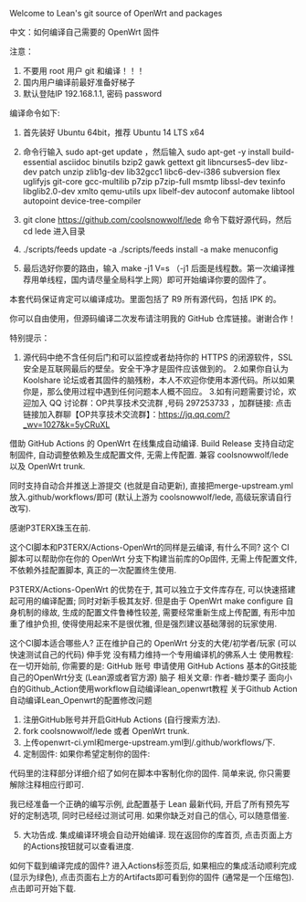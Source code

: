 Welcome to Lean's  git source of OpenWrt and packages

中文：如何编译自己需要的 OpenWrt 固件

注意：
1. 不要用 root 用户 git 和编译！！！
2. 国内用户编译前最好准备好梯子
3. 默认登陆IP 192.168.1.1, 密码 password

编译命令如下:

1. 首先装好 Ubuntu 64bit，推荐  Ubuntu  14 LTS x64

2. 命令行输入 sudo apt-get update ，然后输入
sudo apt-get -y install build-essential asciidoc binutils bzip2 gawk gettext git libncurses5-dev libz-dev patch unzip zlib1g-dev lib32gcc1 libc6-dev-i386 subversion flex uglifyjs git-core gcc-multilib p7zip p7zip-full msmtp libssl-dev texinfo libglib2.0-dev xmlto qemu-utils upx libelf-dev autoconf automake libtool autopoint device-tree-compiler

3. git clone https://github.com/coolsnowwolf/lede 命令下载好源代码，然后 cd lede 进入目录

4. ./scripts/feeds update -a 
   ./scripts/feeds install -a
   make menuconfig 

5. 最后选好你要的路由，输入 make -j1 V=s （-j1 后面是线程数。第一次编译推荐用单线程，国内请尽量全局科学上网）即可开始编译你要的固件了。

本套代码保证肯定可以编译成功。里面包括了 R9 所有源代码，包括 IPK 的。

你可以自由使用，但源码编译二次发布请注明我的 GitHub 仓库链接。谢谢合作！

特别提示：
1. 源代码中绝不含任何后门和可以监控或者劫持你的 HTTPS 的闭源软件，SSL 安全是互联网最后的壁垒。安全干净才是固件应该做到的。
2.如果你自认为 Koolshare 论坛或者其固件的脑残粉，本人不欢迎你使用本源代码。所以如果你是，那么使用过程中遇到任何问题本人概不回应。
3.如有问题需要讨论，欢迎加入 QQ 讨论群：OP共享技术交流群 ,号码 297253733 ，加群链接: 点击链接加入群聊【OP共享技术交流群】：https://jq.qq.com/?_wv=1027&k=5yCRuXL






借助 GitHub Actions 的 OpenWrt 在线集成自动编译.
Build Release
支持自动定制固件, 自动调整依赖及生成配置文件, 无需上传配置. 兼容 coolsnowwolf/lede 以及 OpenWrt trunk.

同时支持自动合并推送上游提交 (也就是自动更新), 直接把merge-upstream.yml放入.github/workflows/即可 (默认上游为 coolsnowwolf/lede, 高级玩家请自行改写).

感谢P3TERX珠玉在前.

这个CI脚本和P3TERX/Actions-OpenWrt的同样是云编译, 有什么不同?
这个 CI 脚本可以帮助你在你的 OpenWrt 分支下构建当前库的Op固件, 无需上传配置文件, 不依赖外挂配置脚本, 真正的一次配置终生使用.

P3TERX/Actions-OpenWrt 的优势在于, 其可以独立于文件库存在, 可以快速搭建起可用的编译配置; 同时对新手极其友好. 但是由于 OpenWrt make configure 自身机制的缘故, 生成的配置文件鲁棒性较差, 需要经常重新生成上传配置, 有形中加重了维护负担, 使得使用起来不是很优雅, 但是强烈建议基础薄弱的玩家使用.

这个CI脚本适合哪些人?
正在维护自己的 OpenWrt 分支的大佬/初学者/玩家 (可以快速测试自己的代码)
伸手党
没有精力维持一个专用编译机的佛系人士
使用教程:
在一切开始前, 你需要的是:
GitHub 账号
申请使用 GitHub Actions
基本的Git技能
自己的OpenWrt分支 (Lean源或者官方源)
脑子
相关文章: 作者-糖炒栗子
面向小白的Github_Action使用workflow自动编译lean_openwrt教程
关于Github Action自动编译Lean_Openwrt的配置修改问题
1. 注册GitHub账号并开启GitHub Actions (自行搜索方法).
2. fork coolsnowwolf/lede 或者 OpenWrt trunk.
3. 上传openwrt-ci.yml和merge-upstream.yml到/.github/workflows/下.
4. 定制固件:
如果你希望定制你的固件:

代码里的注释部分详细介绍了如何在脚本中客制化你的固件. 简单来说, 你只需要解除注释相应行即可.

我已经准备一个正确的编写示例, 此配置基于 Lean 最新代码, 开启了所有预先写好的定制选项, 同时已经经过测试可用. 如果你缺乏对自己的信心, 可以随意借鉴.

5. 大功告成.
集成编译环境会自动开始编译. 现在返回你的库首页, 点击页面上方的Actions按钮就可以查看进度.

如何下载到编译完成的固件?
进入Actions标签页后, 如果相应的集成活动顺利完成 (显示为绿色), 点击页面右上方的Artifacts即可看到你的固件 (通常是一个压缩包). 点击即可开始下载.
